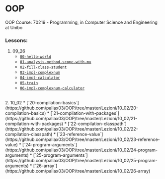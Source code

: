 # OOP
OOP Course: 70219 - Programming, in Computer Science and Engineering at Unibo

### Lessons:
1. 09_26
    * [`00-hello-world`](https://github.com/pallax03/OOP/tree/master/Lezioni/09_26/00-hello-world)
    * [`01-analysis-method-scope-with-mu`](https://github.com/pallax03/OOP/tree/master/Lezioni/09_26/01-analysis-method-scope-with-mu)
    * [`02-fill-class-student`](https://github.com/pallax03/OOP/tree/master/Lezioni/09_26/02-fill-class-student)
    * [`03-impl-complexnum`](https://github.com/pallax03/OOP/tree/master/Lezioni/09_26/03-impl-complexnum)
    * [`04-impl-calculator`](https://github.com/pallax03/OOP/tree/master/Lezioni/09_26/04-impl-calculator)
    * [`05-train`](https://github.com/pallax03/OOP/tree/master/Lezioni/09_26/05-train)
    * [`06-impl-complexnum-calculator`](https://github.compallax03/OOP/treemaster/Lezioni/09_26/06-impl-complexnum-calculator)
</br>
2. 10_02
    * [`20-compilation-basics`](https://github.com/pallax03/OOP/tree/master/Lezioni/10_02/20-compilation-basics)
    * [`21-compilation-with-packages`](https://github.com/pallax03/OOP/tree/master/Lezioni/10_02/21-compilation-with-packages)
    * [`22-compilation-classpath`](https://github.com/pallax03/OOP/tree/master/Lezioni/10_02/22-compilation-classpath)
    * [`23-reference-value`](https://github.com/pallax03/OOP/tree/master/Lezioni/10_02/23-reference-value)
    * [`24-program-arguments`](https://github.com/pallax03/OOP/tree/master/Lezioni/10_02/24-program-arguments)
    * [`25-program-arguments`](https://github.com/pallax03/OOP/tree/master/Lezioni/10_02/25-program-arguments)
    * [`26-array`](https://github.com/pallax03/OOP/tree/master/Lezioni/10_02/26-array)